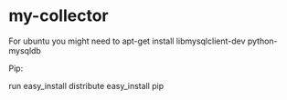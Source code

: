 my-collector
============

For ubuntu you might need to apt-get install libmysqlclient-dev python-mysqldb


Pip:

run easy_install distribute
    easy_install pip